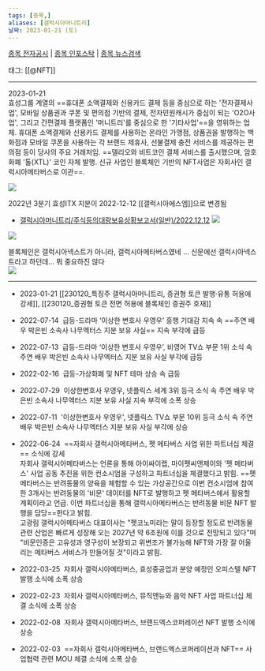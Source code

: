```yaml
---
tags: [종목,]
aliases: [갤럭시아머니트리]
날짜: 2023-01-21 (토)
---
```

[종목 전자공시](https://finance.naver.com/item/dart.naver?code=094480) |  [종목 인포스탁](https://www.infostock.co.kr/site/3d/3d_show.asp?codename=094480) | [종목 뉴스검색](https://m.search.naver.com/search.naver?where=m_news&sm=mtb_jum&query=갤럭시아머니트리)

태그: [[@NFT]]

___

2023-01-21   
효성그룹 계열의 ==휴대폰 소액결제와 신용카드 결제 등을 중심으로 하는 '전자결제사업', 모바일 상품권과 쿠폰 및 편의점 기반의 결제, 전자민원캐시가 중심이 되는 'O2O사업', 그리고 간편결제 플랫폼인 '머니트리'를 중심으로 한 '기타사업'==을 영위하는 업체. 휴대폰 소액결제와 신용카드 결제를 사용하는 온라인 가맹점, 상품권을 발행하는 백화점과 모바일 쿠폰을 사용하는 각 브랜드 제휴사, 선불결제 충전 서비스를 제공하는 편의점 등이 당사의 주요 거래처임. ==델리오와 비트코인 결제 서비스를 출시했으며, 암호화폐 '톨(XTL)' 코인 자체 발행. 신규 사업인 블록체인 기반의 NFT사업은 자회사인 갤럭시아메타버스로 이관==.

![](https://i.imgur.com/5AoxCRD.png)

2022년 3분기 효성ITX 지분이 2022-12-12 [[갤럭시아에스엠]]으로 변경됨
- [갤럭시아머니트리/주식등의대량보유상황보고서(일반)/2022.12.12](https://dart.fss.or.kr/dsaf001/main.do?rcpNo=20221212000257)
![](https://i.imgur.com/d5fPyES.png)

![](https://i.imgur.com/SXaQsnd.png)

블록체인은 갤럭시아넥스트가 아니라, 갤럭시아메타버스였네 ... 신문에선 갤럭시아넥스트라고 하던데... 뭐 중요하진 않다     
![](https://i.imgur.com/hJslGPe.png)


___

- 2023-01-21 [[230120_특징주 갤럭시아머니트리, 증권형 토큰 발행·유통 허용에 강세]], [[230120_증권형 토큰 전면 허용에 블록체인 증권주 호재]]


- 2022-07-14  급등-드라마 ‘이상한 변호사 우영우’ 흥행 기대감 지속 속 ==주연 배우 박은빈 소속사 나무엑터스 지분 보유 사실== 지속 부각에 급등  
- 2022-07-13  급등-드라마 ‘이상한 변호사 우영우’, 비영어 TV쇼 부문 1위 소식 속 주연 배우 박은빈 소속사 나무엑터스 지분 보유 사실 부각에 급등  
- 2022-02-16  급등-가상화폐 및 NFT 테마 상승 속 급등  
- 2022-07-29  이상한변호사 우영우, 넷플릭스 세계 3위 등극 소식 속 주연 배우 박은빈 소속사 나무엑터스 지분 보유 사실 지속 부각에 소폭 상승  
- 2022-07-11  '이상한변호사 우영우', 넷플릭스 TV쇼 부문 10위 등극 소식 속 주연 배우 박은빈 소속사 나무엑터스 지분 보유 사실 부각에 상승  
- 2022-06-24  ==자회사 갤럭시아메타버스, 펫 메타버스 사업 위한 파트너십 체결== 소식에 강세  
	자회사 갤럭시아메타버스는 언론을 통해 아이싸이랩, 마이펫씨앤제이와 '펫 메타버스' 사업 공동 추진을 위한 컨소시엄을 구성하고 파트너십을 체결했다고 밝힘. ==펫 메타버스는 반려동물의 양육을 체험할 수 있는 가상공간으로 이번 컨소시엄에 참여한 3개사는 반려동물의 '비문' 데이터를 NFT로 발행하고 펫 메타버스에서 활용할 계획이라고 언급. 이번 파트너십을 통해 갤럭시아메타버스는 반려동물 비문 NFT 발행을 담당==한다고 밝힘.  
	고광림 갤럭시아메타버스 대표이사는 "펫코노미라는 말이 등장할 정도로 반려동물 관련 산업은 빠르게 성장해 오는 2027년 약 6조원에 이를 것으로 전망되고 있다"며 "비문인증은 고유성과 영구성이 보장되고 위변조가 불가능해 NFT와 가장 잘 어울리는 메타버스 서비스가 만들어질 것"이라고 밝힘.  

- 2022-03-25  자회사 갤럭시아메타버스, 효성중공업과 분양 예정인 오피스텔 NFT 발행 소식에 소폭 상승  
- 2022-02-23  자회사 갤럭시아메타버스, 뮤직앤뉴와 음악 NFT 사업 파트너십 체결 소식에 소폭 상승  
- 2022-02-08  자회사 갤럭시아메타버스, 브랜드엑스코퍼레이션 NFT 발행 소식에 상승  
- 2022-02-03  ==자회사 갤럭시아메타버스, 브랜드엑스코퍼레이션과 NFT== 사업협력 관련 MOU 체결 소식에 소폭 상승
